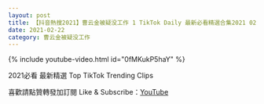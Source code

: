 ```yaml
---
layout: post
title: 【抖音熱搜2021】曹云金被疑没工作 1 TikTok Daily 最新必看精選合集2021 02 22
date: 2021-02-22
category: 曹云金被疑没工作
---
```


{% include youtube-video.html id="0fMKukP5haY" %}

2021必看 最新精選 Top TikTok Trending Clips

喜歡請點贊轉發加訂閱 Like & Subscribe：[YouTube](https://www.youtube.com/channel/UCAoR7VcanIPd04uEq_GIylA/videos)

